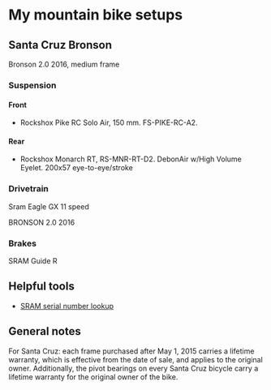 # My mountain bike setups

## Santa Cruz Bronson

Bronson 2.0 2016, medium frame

### Suspension

#### Front 

- Rockshox Pike RC Solo Air, 150 mm. FS-PIKE-RC-A2. 

#### Rear

- Rockshox Monarch RT, RS-MNR-RT-D2. DebonAir w/High Volume Eyelet. 200x57 eye-to-eye/stroke

### Drivetrain

Sram Eagle GX
11 speed

BRONSON 2.0 2016

### Brakes

SRAM Guide R

## Helpful tools

- [SRAM serial number lookup](https://www.sram.com/en/service/browse-by-product)


## General notes

For Santa Cruz: each frame purchased after May 1, 2015 carries a lifetime warranty, which is
effective from the date of sale, and applies to the original owner. Additionally, the pivot bearings on every Santa Cruz bicycle carry a lifetime
warranty for the original owner of the bike.
